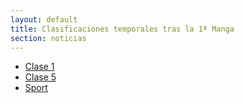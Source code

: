 ```yaml
---
layout: default
title: Clasificaciones temporales tras la 1ª Manga
section: noticias
---
```


* [Clase 1](clasificaciones/Manga1clase1.html)
* [Clase 5](clasificaciones/Manga1-Clase5.html)
* [Sport](clasificaciones/Manga1clasesport.html)
